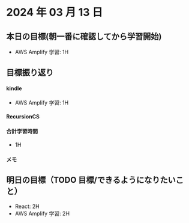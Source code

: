 # 2024 年 03 月 13 日

## 本日の目標(朝一番に確認してから学習開始)

- AWS Amplify 学習: 1H

## 目標振り返り

#### kindle

- AWS Amplify 学習: 1H

#### RecursionCS

#### 合計学習時間

- 1H

#### メモ

## 明日の目標（TODO 目標/できるようになりたいこと）

- React: 2H
- AWS Amplify 学習: 2H
